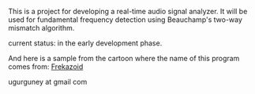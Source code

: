 This is a project for developing a real-time audio signal analyzer. It will be used for fundamental frequency detection using Beauchamp's two-way mismatch algorithm.

current status:
in the early development phase.

And here is a sample from the cartoon where the name of this program comes from:
[Frekazoid](http://www.youtube.com/watch?v=oKE8XTNcnkg)

ugurguney at gmail com